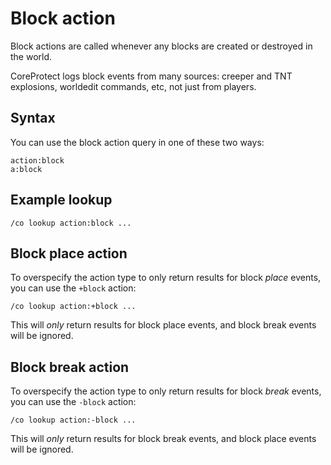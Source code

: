 # Block action

Block actions are called whenever any blocks are created or destroyed in the
world.

CoreProtect logs block events from many sources: creeper and TNT explosions,
worldedit commands, etc, not just from players.

## Syntax

You can use the block action query in one of these two ways:

```
action:block
a:block
```

## Example lookup

```
/co lookup action:block ...
```

## Block place action

To overspecify the action type to only return results for block *place* events,
you can use the `+block` action:

```
/co lookup action:+block ...
```

This will *only* return results for block place events, and block break events
will be ignored.

## Block break action

To overspecify the action type to only return results for block *break* events,
you can use the `-block` action:

```
/co lookup action:-block ...
```

This will *only* return results for block break events, and block place events
will be ignored.

